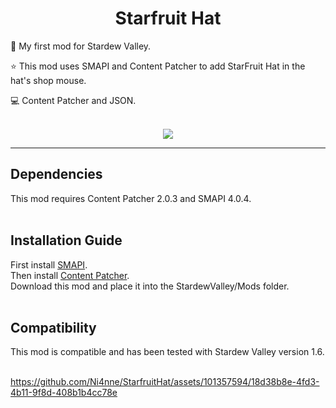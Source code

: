 <h1 align="center"> Starfruit Hat </h1>

:pushpin: My first mod for Stardew Valley. <br>

:star: This mod uses SMAPI and Content Patcher to add StarFruit Hat in the hat's shop mouse. <br> 

:computer: Content Patcher and JSON. <br> <br> 

<p align="center"><img src="https://img.shields.io/badge/STATUS-TERMINADO-green"></p> 

---

## Dependencies
This mod requires Content Patcher 2.0.3 and SMAPI 4.0.4. <br> 
<br> 

## Installation Guide
First install [SMAPI](https://smapi.io/). <br>
Then install [Content Patcher](https://www.nexusmods.com/stardewvalley/mods/1915). <br>
Download this mod and place it into the StardewValley/Mods folder. <br>
<br> 

## Compatibility
This mod is compatible and has been tested with Stardew Valley version 1.6. <br>
<br> 

https://github.com/Ni4nne/StarfruitHat/assets/101357594/18d38b8e-4fd3-4b11-9f8d-408b1b4cc78e
